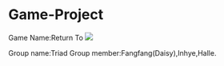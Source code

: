 # Game-Project
Game Name:Return To
<img src ="https://github.com/FangfangLyu/Return-To/blob/master/Game%20Plan/capture%201.JPG">

Group name:Triad
Group member:Fangfang(Daisy),Inhye,Halle.
